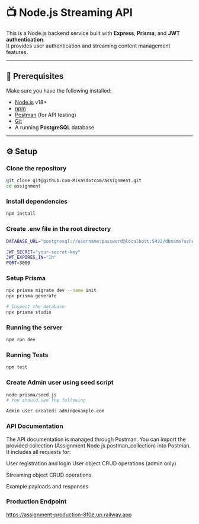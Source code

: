 # 📺 Node.js Streaming API

This is a Node.js backend service built with **Express**, **Prisma**, and **JWT authentication**.  
It provides user authentication and streaming content management features.

---

## 🚀 Prerequisites

Make sure you have the following installed:

- [Node.js](https://nodejs.org/) v18+
- [npm](https://www.npmjs.com/)
- [Postman](https://www.postman.com/) (for API testing)
- [Git](https://git-scm.com/)
- A running **PostgreSQL** database

---

## ⚙️ Setup

### Clone the repository
```bash
git clone git@github.com-Mivasdotcom/assignment.git
cd assignment
```

### Install dependencies 
```bash 
npm install
```

### Create .env file in the root directory 
```bash
DATABASE_URL="postgresql://username:password@localhost:5432/dbname?schema=public"

JWT_SECRET="your-secret-key"
JWT_EXPIRES_IN="1h"
PORT=3000
```

### Setup Prisma 
```bash 
npx prisma migrate dev --name init
npx prisma generate

# Inspect the database
npx prisma studio
```

### Running the server 
```bash
npm run dev
```

### Running Tests
```bash
npm test
```


### Create Admin user using seed script
```bash
node prisma/seed.js
# You should see the following 

Admin user created: admin@example.com

```


### API Documentation 

The API documentation is managed through Postman.
You can import the provided collection (Assignment Node js.postman_collection) into Postman.
It includes all requests for:

User registration and login 
User object CRUD operations (admin only)

Streaming object CRUD operations

Example payloads and responses


### Production Endpoint
https://assignment-production-8f0e.up.railway.app

